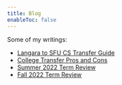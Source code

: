 ```yaml
---
title: Blog
enableToc: false
---
```


Some of my writings:
- [Langara to SFU CS Transfer Guide](notes/sfu-cs-transfer-guide.md)
- [College Transfer Pros and Cons](notes/university-transfer-benefits-and-tips)
- [Summer 2022 Term Review](notes/term-review-2022summer.md)
- [Fall 2022 Term Review](notes/term-review-2022fall.md)